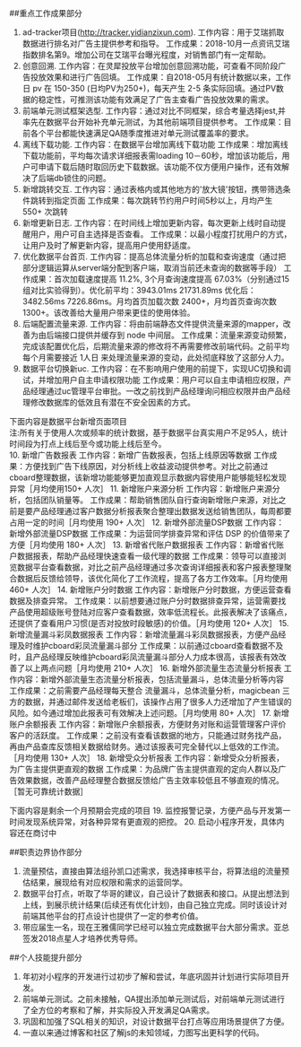 ##重点工作成果部分
1. ad-tracker项目(http://tracker.yidianzixun.com).
工作内容：用于艾瑞抓取数据进行排名对广告主提供参考和指导。
工作成果：2018-10月一点资讯艾瑞指数排名第9。增加公司在艾瑞平台曝光程度，对销售部门有一定帮助。
2. 创意回溯.
工作内容：在灵犀投放平台增加创意回溯功能，可查看不同阶段广告投放效果和进行广告回填。
工作成果：自2018-05月有统计数据以来，工作日 pv 在 150-350 (日均PV为250+)，每天产生 2-5 条实际回填。通过PV数据的稳定性，可推测该功能有效满足了广告主查看广告投放效果的需求。
3. 前端单元测试框架选型.
工作内容：通过对比不同框架，综合考量选择jest,并率先在数据平台开始补充单元测试，为其他前端项目提供参考。
工作成果：目前各个平台都能快速满足QA随季度推进对单元测试覆盖率的要求。
4. 离线下载功能.
工作内容：在数据平台增加离线下载功能
工作成果：增加离线下载功能前，平均每次请求详细报表需loading 10－60秒，增加该功能后，用户可申请下载后随时取回历史下载数据。该功能不仅方便用户操作，还有效解决了后端db锁住的问题。
5. 新增跳转交互.
工作内容：通过表格内或其他地方的'放大镜'按钮，携带筛选条件跳转到指定页面
工作成果：每次跳转节约用户时间5秒以上，月均产生550+ 次跳转
6. 新增更新日志.
工作内容：在时间线上增加更新内容，每次更新上线时自动提醒用户，用户可自主选择是否查看。
工作成果：以最小程度打扰用户的方式，让用户及时了解更新内容，提高用户使用舒适度。
7. 优化数据平台首页.
工作内容：提高总体流量分析的加载和查询速度（通过把部分逻辑运算从server端分配到客户端，取消当前还未查询的数据等手段）
工作成果：首次加载速度提高 11.2%, 3个月查询速度提高 67.03%（分别通过15组对比实验得到）。优化前平均：3943.01ms  21731.89ms 优化后：3482.56ms 7226.86ms。月均首页加载次数 2400+，月均首页查询次数 1300+。该改善给大量用户带来更佳的使用体验。
8. 后端配置流量来源.
工作内容：将由前端静态文件提供流量来源的mapper，改善为由后端接口提供并缓存到 node 中间层。
工作成果：流量来源变动频繁，完成该配置优化后，后期流量来源的修改将不再需要修改前端代码。之前平均每个月需要接近 1人日 来处理流量来源的变动，此处彻底释放了这部分人力。
9. 数据平台切换新uc.
工作内容：在不影响用户使用的前提下，实现UC切换和调试，并增加用户自主申请权限功能
工作成果：用户可以自主申请相应权限，产品经理通过uc管理平台审批。一改之前找到产品经理询问相应权限并由产品经理修改数据库的低效且有潜在不安全因素的方式。  

下面内容是数据平台新增页面项目  
注:所有关于使用人次或频率的统计数据，基于数据平台真实用户不足95人，统计时间段为打点上线后至今或功能上线后至今。  
10. 新增广告数报表
工作内容：新增广告数报表，包括上线原因等数据
工作成果：方便找到广告下线原因，对分析线上收益波动提供参考。对比之前通过cboard整理数据，该新增功能能够更加直观显示数据内容使用户能够能轻松发现异常［月均使用150+ 人次］
11. 新增账户来源分析
工作内容：新增账户来源分析，包括团队销量等。
工作成果：帮助销售团队自行查询新增账户来源，对比之前是要产品经理通过客户数据分析报表聚合整理出数据发送给销售团队，每周都要占用一定的时间［月均使用 190+ 人次］
12. 新增外部流量DSP数据
工作内容：新增外部流量DSP数据
工作成果：为运营同学排查异常和评估 DSP 的价值带来了方便［月均使用 180+ 人次］
13. 新增省代账户数据报表
工作内容：新增省代账户数据报表，帮助产品经理快速查看一级代理的数据
工作成果：领导可以直接浏览数据平台查看数据，对比之前产品经理通过多次查询详细报表和客户报表整理聚合数据后反馈给领导，该优化简化了工作流程，提高了各方工作效率。［月均使用 460+ 人次］
14. 新增账户分时数据
工作内容：新增账户分时数据，方便运营查看数据及排查异常。
工作成果：以前想要通过账户分时数据排查异常，运营需要找产品使用超级账号登陆对应客户查看数据，效率低流程长。此报表解决了该痛点，还提供了查看用户习惯(是否对投放时段敏感)的价值。［月均使用 120+ 人次］
15. 新增流量漏斗彩凤数据报表
工作内容：新增流量漏斗彩凤数据报表，方便产品经理及时维护cboard彩凤流量漏斗部分
工作成果：以前通过cboard查看数据不及时，且产品经理反映维护cboard彩凤流量漏斗部分人力成本很高，该报表有效改善了以上两点问题［月均使用 210+ 人次］
16. 新增外部流量生态流量分析报表
工作内容：新增外部流量生态流量分析报表，包括流量漏斗，总体流量分析等内容
工作成果：之前需要产品经理每天整合 流量漏斗，总体流量分析，magicbean 三方的数据，并通过邮件发送给老板们，该操作占用了很多人力还增加了产生错误的风险。如今通过增加此报表可有效解决上述问题。［月均使用 80+ 人次］
17. 新增账户余额报表
工作内容：新增账户余额报表，方便财务对账和运营管理客户评价客户的活跃度。
工作成果：之前没有查看该数据的地方，只能通过财务找产品，再由产品查库反馈相关数据给财务。通过该报表可完全替代以上低效的工作流。［月均使用 130+ 人次］
18. 新增受众分析报表
工作内容：新增受众分析报表，为广告主提供更直观的数据
工作成果：为品牌广告主提供直观的定向人群以及广告效果数据，改善产品经理整合数据反馈给广告主效率较低且不够直观的情况。［暂无可靠统计数据］

下面内容是剩余一个月预期会完成的项目
19. 监控报警记录，方便产品与开发第一时间发现系统异常，对各种异常有更直观的把控。
20. 启动小程序开发，具体内容还在商讨中

##职责边界协作部分
1. 流量预估，直接由算法组孙凯口述需求，我选择审核平台，将算法组的流量预估结果，展现给有对应权限和需求的运营同学。
2. 数据平台打点，听取了华哥的建议，自己设计了数据表和接口。从提出想法到上线，到展示统计结果(后续还有优化计划)，由自己独立完成。同时该设计对前端其他平台的打点设计也提供了一定的参考价值。
3. 带应届生一名，现在王雅儒同学已经可以独立完成数据平台大部分需求。亚总签发2018点星人才培养优秀导师。

##个人技能提升部分
1. 年初对小程序的开发进行过初步了解和尝试，年底巩固并计划进行实际项目开发。
2. 前端单元测试。之前未接触，QA提出添加单元测试后，对前端单元测试进行了全方位的考察和了解，并实际投入开发满足QA需求。
3. 巩固和加强了SQL相关的知识，对设计数据平台打点等应用场景提供了方便。
4. 一直以来通过博客和社区了解js的未知领域，力图写出更科学的代码。
